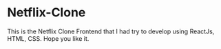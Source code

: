 # Netflix-Clone
This is the Netflix Clone Frontend that I had try to develop using ReactJs, HTML, CSS. Hope you like it.
